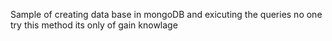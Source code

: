 Sample of creating data base in mongoDB 
and exicuting the queries
no one try this method 
its only of gain knowlage
